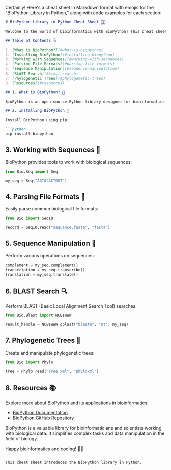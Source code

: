 Certainly! Here's a cheat sheet in Markdown format with emojis for the "BioPython Library in Python," along with code examples for each section:

```markdown
# BioPython Library in Python Cheat Sheet 🧬🐍

Welcome to the world of bioinformatics with BioPython! This cheat sheet will guide you through the essential features of the BioPython library and provide code examples for better understanding. Don't forget to follow the author, [Fardeen Ahmad Khan](https://github.com/I-Fardeen), for more Python insights and scientific explorations! 🙌

## Table of Contents 🗒️

1. [What is BioPython?](#what-is-biopython)
2. [Installing BioPython](#installing-biopython)
3. [Working with Sequences](#working-with-sequences)
4. [Parsing File Formats](#parsing-file-formats)
5. [Sequence Manipulation](#sequence-manipulation)
6. [BLAST Search](#blast-search)
7. [Phylogenetic Trees](#phylogenetic-trees)
8. [Resources](#resources)

## 1. What is BioPython? 🧬

BioPython is an open-source Python library designed for bioinformatics. It offers tools and modules for working with biological data, including sequences, file formats, and computational biology algorithms.

## 2. Installing BioPython 🚀

Install BioPython using pip:

```python
pip install biopython
```

## 3. Working with Sequences 🧾

BioPython provides tools to work with biological sequences:

```python
from Bio.Seq import Seq

my_seq = Seq("AGTACACTGGT")
```

## 4. Parsing File Formats 📂

Easily parse common biological file formats:

```python
from Bio import SeqIO

record = SeqIO.read("sequence.fasta", "fasta")
```

## 5. Sequence Manipulation 🔬

Perform various operations on sequences:

```python
complement = my_seq.complement()
transcription = my_seq.transcribe()
translation = my_seq.translate()
```

## 6. BLAST Search 🔍

Perform BLAST (Basic Local Alignment Search Tool) searches:

```python
from Bio.Blast import NCBIWWW

result_handle = NCBIWWW.qblast("blastn", "nt", my_seq)
```

## 7. Phylogenetic Trees 🌳

Create and manipulate phylogenetic trees:

```python
from Bio import Phylo

tree = Phylo.read("tree.xml", "phyloxml")
```

## 8. Resources 📚

Explore more about BioPython and its applications in bioinformatics:

- [BioPython Documentation](https://biopython.org/wiki/Documentation)
- [BioPython GitHub Repository](https://github.com/biopython/biopython)

BioPython is a valuable library for bioinformaticians and scientists working with biological data. It simplifies complex tasks and data manipulation in the field of biology.

Happy bioinformatics and coding! 🧬🐍
```

This cheat sheet introduces the BioPython library in Python.
